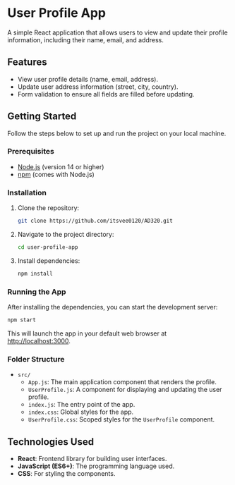 # User Profile App

A simple React application that allows users to view and update their profile information, including their name, email, and address.

## Features

- View user profile details (name, email, address).
- Update user address information (street, city, country).
- Form validation to ensure all fields are filled before updating.

## Getting Started

Follow the steps below to set up and run the project on your local machine.

### Prerequisites

- [Node.js](https://nodejs.org/) (version 14 or higher)
- [npm](https://npmjs.com/) (comes with Node.js)

### Installation

1. Clone the repository:

   ```bash
   git clone https://github.com/itsvee0120/AD320.git
   ```

2. Navigate to the project directory:

   ```bash
   cd user-profile-app
   ```

3. Install dependencies:

   ```bash
   npm install
   ```

### Running the App

After installing the dependencies, you can start the development server:

```bash
npm start
```

This will launch the app in your default web browser at [http://localhost:3000](http://localhost:3000).

### Folder Structure

- `src/`
  - `App.js`: The main application component that renders the profile.
  - `UserProfile.js`: A component for displaying and updating the user profile.
  - `index.js`: The entry point of the app.
  - `index.css`: Global styles for the app.
  - `UserProfile.css`: Scoped styles for the `UserProfile` component.

## Technologies Used

- **React**: Frontend library for building user interfaces.
- **JavaScript (ES6+)**: The programming language used.
- **CSS**: For styling the components.
